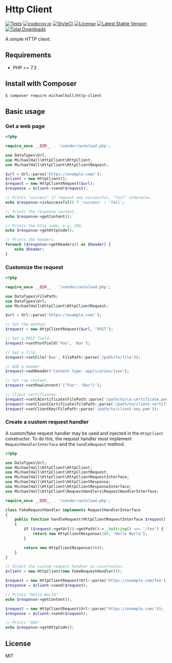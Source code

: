 # Http Client

[![Tests](https://github.com/themichaelhall/http-client/workflows/Tests/badge.svg?branch=master)](https://github.com/themichaelhall/http-client/actions)
[![codecov.io](https://codecov.io/gh/themichaelhall/http-client/coverage.svg?branch=master)](https://codecov.io/gh/themichaelhall/http-client?branch=master)
[![StyleCI](https://styleci.io/repos/166465522/shield?style=flat&branch=master)](https://styleci.io/repos/166465522)
[![License](https://poser.pugx.org/michaelhall/http-client/license)](https://packagist.org/packages/michaelhall/http-client)
[![Latest Stable Version](https://poser.pugx.org/michaelhall/http-client/v/stable)](https://packagist.org/packages/michaelhall/http-client)
[![Total Downloads](https://poser.pugx.org/michaelhall/http-client/downloads)](https://packagist.org/packages/michaelhall/http-client)

A simple HTTP client.

## Requirements

- PHP >= 7.3

## Install with Composer

``` bash
$ composer require michaelhall/http-client
```

## Basic usage

### Get a web page

```php
<?php

require_once __DIR__ . '/vendor/autoload.php';

use DataTypes\Url;
use MichaelHall\HttpClient\HttpClient;
use MichaelHall\HttpClient\HttpClientRequest;

$url = Url::parse('https://example.com/');
$client = new HttpClient();
$request = new HttpClientRequest($url);
$response = $client->send($request);

// Prints "success" if request was successful, "fail" otherwise.
echo $response->isSuccessful() ? 'success' : 'fail';

// Prints the response content.
echo $response->getContent();

// Prints the http code, e.g. 200.
echo $response->getHttpCode();

// Prints the headers.
foreach ($response->getHeaders() as $header) {
    echo $header;
}
```

### Customize the request

```php
<?php

require_once __DIR__ . '/vendor/autoload.php';

use DataTypes\FilePath;
use DataTypes\Url;
use MichaelHall\HttpClient\HttpClientRequest;

$url = Url::parse('https://example.com/');

// Set the method.
$request = new HttpClientRequest($url, 'POST');

// Set a POST field.
$request->setPostField('Foo', 'Bar');

// Set a file.
$request->setFile('Baz', FilePath::parse('/path/to/file'));

// Add a header.
$request->addHeader('Content-type: application/json');

// Set raw content.
$request->setRawContent('{"Foo": "Bar"}');

// Client certificates.
$request->setCACertificate(FilePath::parse('/path/to/ca-certificate.pem'));
$request->setClientCertificate(FilePath::parse('/path/to/client-certificate.pem'));
$request->setClientKey(FilePath::parse('/path/to/client-key.pem'));
```

### Create a custom request handler

A custom/fake request handler may be used and injected in the ```HttpClient``` constructor. To do this, the request handler must implement ```RequestHandlerInterface``` and the ```handleRequest``` method.

```php
<?php

use DataTypes\Url;
use MichaelHall\HttpClient\HttpClient;
use MichaelHall\HttpClient\HttpClientRequest;
use MichaelHall\HttpClient\HttpClientRequestInterface;
use MichaelHall\HttpClient\HttpClientResponse;
use MichaelHall\HttpClient\HttpClientResponseInterface;
use MichaelHall\HttpClient\RequestHandlers\RequestHandlerInterface;

require_once __DIR__ . '/vendor/autoload.php';

class FakeRequestHandler implements RequestHandlerInterface
{
    public function handleRequest(HttpClientRequestInterface $request): HttpClientResponseInterface
    {
        if ($request->getUrl()->getPath()->__toString() === '/foo') {
            return new HttpClientResponse(200, 'Hello World');
        }

        return new HttpClientResponse(404);
    }
}

// Inject the custom request handler in constructor.
$client = new HttpClient(new FakeRequestHandler());

$request = new HttpClientRequest(Url::parse('https://example.com/foo'));
$response = $client->send($request);

// Prints "Hello World".
echo $response->getContent();

$request = new HttpClientRequest(Url::parse('https://example.com/'));
$response = $client->send($request);

// Prints "404".
echo $response->getHttpCode();
```

## License

MIT
